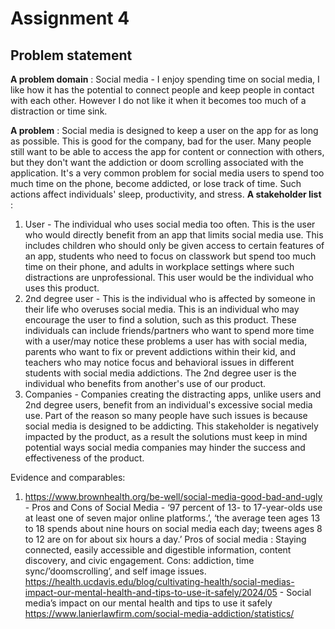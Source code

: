 # Assignment 4
## Problem statement 

**A problem domain** : Social media - I enjoy spending time on social media, I like how it has the potential to connect people and keep people in contact with each other. However I do not like it when it becomes too much of a distraction or time sink.

**A problem** : Social media is designed to keep a user on the app for as long as possible. This is good for the company, bad for the user. Many people still want to be able to access the app for content or connection with others, but they don't want the addiction or doom scrolling associated with the application. It's a very common problem for social media users to spend too much time on the phone, become addicted, or lose track of time. Such actions affect individuals' sleep, productivity, and stress.
**A stakeholder list** : 
1) User - The individual who uses social media too often. This is the user who would directly benefit from an app that limits social media use. This includes children who should only be given access to certain features of an app, students who need to focus on classwork but spend too much time on their phone, and adults in workplace settings where such distractions are unprofessional. This user would be the individual who uses this product.<br>
2) 2nd degree user - This is the individual who is affected by someone in their life who overuses social media. This is an individual who may encourage the user to find a solution, such as this product. These individuals can include friends/partners who want to spend more time with a user/may notice these problems a user has with social media, parents who want to fix or prevent addictions within their kid, and teachers who may notice focus and behavioral issues in different students with social media addictions. The 2nd degree user is the individual who benefits from another's use of our product. <br>
3) Companies - Companies creating the distracting apps, unlike users and 2nd degree users, benefit from an individual's excessive social media use. Part of the reason so many people have such issues is because social media is designed to be addicting. This stakeholder is negatively impacted by the product, as a result the solutions must keep in mind potential ways social media companies may hinder the success and effectiveness of the product.<br>


Evidence and comparables:
1) https://www.brownhealth.org/be-well/social-media-good-bad-and-ugly - Pros and Cons of Social Media - ‘97 percent of 13- to 17-year-olds use at least one of seven major online platforms.’, ‘the average teen ages 13 to 18 spends about nine hours on social media each day; tweens ages 8 to 12 are on for about six hours a day.’ Pros of social media : Staying connected, easily accessible and digestible information, content discovery, and civic engagement. Cons: addiction, time sync/’doomscrolling’, and self image issues.  
https://health.ucdavis.edu/blog/cultivating-health/social-medias-impact-our-mental-health-and-tips-to-use-it-safely/2024/05 - Social media’s impact on our mental health and tips to use it safely 
 https://www.lanierlawfirm.com/social-media-addiction/statistics/ 
 
 
